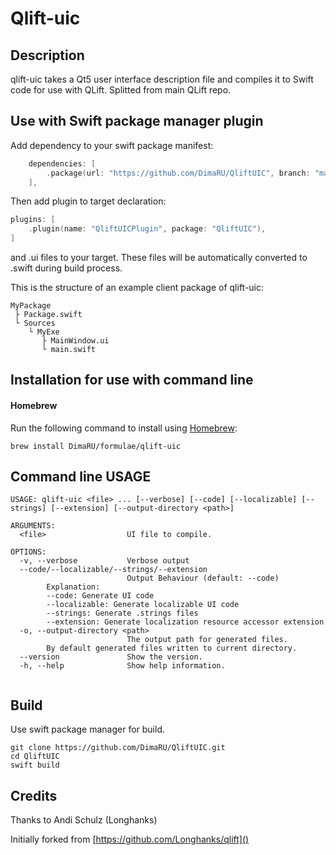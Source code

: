 # Qlift-uic

## Description

qlift-uic takes a Qt5 user interface description file and compiles it to Swift code for use with QLift.
Splitted from main QLift repo. 

## Use with Swift package manager plugin

Add dependency to your swift package manifest: 
```swift
    dependencies: [
        .package(url: "https://github.com/DimaRU/QliftUIC", branch: "master"),
    ],

```
Then add plugin to target declaration:
```swift
plugins: [
    .plugin(name: "QliftUICPlugin", package: "QliftUIC"),
]
```
and .ui files to your target. These files will be automatically converted to .swift during build process. 

This is the structure of an example client package of qlift-uic:

```
MyPackage
 ├ Package.swift
 └ Sources
    └ MyExe
       ├ MainWindow.ui
       └ main.swift
```

## Installation for use with command line

#### Homebrew

Run the following command to install using [Homebrew](https://brew.sh/):

```console
brew install DimaRU/formulae/qlift-uic
```

## Command line USAGE

```
USAGE: qlift-uic <file> ... [--verbose] [--code] [--localizable] [--strings] [--extension] [--output-directory <path>]

ARGUMENTS:
  <file>                  UI file to compile.

OPTIONS:
  -v, --verbose           Verbose output
  --code/--localizable/--strings/--extension
                          Output Behaviour (default: --code)
        Explanation:
        --code: Generate UI code
        --localizable: Generate localizable UI code
        --strings: Generate .strings files
        --extension: Generate localization resource accessor extension
  -o, --output-directory <path>
                          The output path for generated files.
        By default generated files written to current directory.
  --version               Show the version.
  -h, --help              Show help information.
 
```

## Build

Use swift package manager for build.

```console
git clone https://github.com/DimaRU/QliftUIC.git
cd QliftUIC
swift build
```

## Credits
Thanks to Andi Schulz (Longhanks)

Initially forked from [https://github.com/Longhanks/qlift]()
